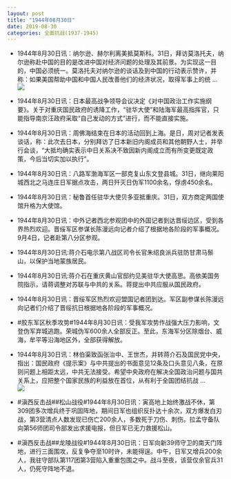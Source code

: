 ```yaml
---
layout: post
title: "1944年08月30日"
date: 2019-08-30
categories: 全面抗战(1937-1945)
---
```


<meta name="referrer" content="no-referrer" />

- 1944年8月30日讯：纳尔逊、赫尔利离美抵莫斯科。31日，拜访莫洛托夫，纳尔逊称赴中国的目的是改进中国对经济问题的处理及其前景。为实现这一目的，中国必须统一。莫洛托夫对纳尔逊的谈话及到中国的行动表示赞许，并称：如果美国帮助中国和中国人民改善他们的经济状况，取得军事上的统 ... <br/><img src="https://wx4.sinaimg.cn/large/aca367d8ly1g6i06f6aozj20c809zq2z.jpg" />

- 1944年8月30日讯：日本最高战争领导会议决定《对中国政治工作实施纲要》。关于对重庆国民政府的诱降工作，“驻华大使”和陆海军最高指挥官，只能指导南京汪政府采取“自己发动的方式”进行，而不能直接实施。 

- 1944年8月30日讯：周佛海结束在日本的活动回到上海。是日，周对记者发表谈话，称：此次去日本，分别拜访了日本新旧内阁成员和其他朝野人士，并举行会谈，“大抵均确实表示中日关系决不致因新内阁成立而有所变更既定政策，今后当切实加以执行”。 

- 1944年8月30日讯：八路军渤海军区一部克复山东文登县城。31日，继向莱阳城西北之马连庄日军据点攻击，两日歼灭日伪军1100余名，俘虏450余名。 

- 1944年8月30日讯：秘鲁首任驻华大使贝多亚抵重庆。31日，双方商定两国使馆升格为大使馆。 

- 1944年8月30日讯：中外记者西北参观团中的外国记者到达晋绥边区，受到各界热烈欢迎。晋绥军区参谋长陈漫远向记者介绍了根据地各阶段的军事概况。9月4日，记者赴第八分区参观。 

- 1944年8月30日讯:蒋介石电示第八战区司令长官朱绍良派兵驻防甘肃马鬃山，以保护当地蒙族居民。 

- 1944年8月30日讯:蒋介石在重庆黄山官邸约见美驻华大使高思。高依美国务院指示，请蒋调整对苏联与中共的关系。蒋提出中共应服从国民政府。 

- 1944年8月30日讯：晋绥军区热烈欢迎盟国记者团到达。军区副参谋长陈漫远向记者们介绍了晋绥抗日根据地各阶段的军事概况。 

- #胶东军区秋季攻势#1944年8月30日讯：受我军攻势作战强大压力影响，文登伪军弃城逃跑。荣城伪军600余人全部反正。至此，东海军分区除烟台、威海，牟平等沿海地区外，全部获得解放。 

- 1944年8月30日讯：林伯渠致函张治中、王世杰，并转蒋介石及国民党中央，指出：国民政府《提示案》与中共提出的书面意见12条及口头意见八条，在原则问题上相距太远，中共无法接受。希望中央政府在解决全国政治问题与国共关系上，应把整个国家民族的利益放在首位，从有利于全国团结抗战 ... <br/><img src="https://wx1.sinaimg.cn/large/aca367d8ly1g6hiu0lwfkj20c80bxjri.jpg" />

- #滇西反击战##松山战役#1944年8月30日讯：寅高地上始终激战不休，第309团多次增兵终于巩固阵地，期间日军也组织反扑达十余次，双方爆发白刃战，第3营清点人数发现已伤亡200余人，多数死于刀伤、刺伤。拉孟守备队向第56师团司令部发出求援电报，但日军已无力救援松山。 

- #滇西反击战##龙陵战役#1944年8月30日讯：日军向新39师守卫的南天门阵地，进行三面围攻，反复争夺至10时许，未能得逞。中午，日军又增兵200余人，我驻守部队第117团第3营陷入重重包围之中。战斗至夜，该营仅余官兵31人，仍死守阵地不退。 

